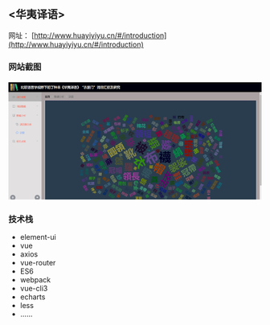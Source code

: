 ## <华夷译语>

网址： [http://www.huayiyiyu.cn/#/introduction](http://www.huayiyiyu.cn/#/introduction)

### 网站截图

![web.png](https://github.com/wantaname/vue_huayiyiyu/blob/master/screenshot/web.jpg)

### 

### 技术栈

+ element-ui
+ vue
+ axios
+ vue-router
+ ES6
+ webpack
+ vue-cli3
+ echarts
+ less
+ ......